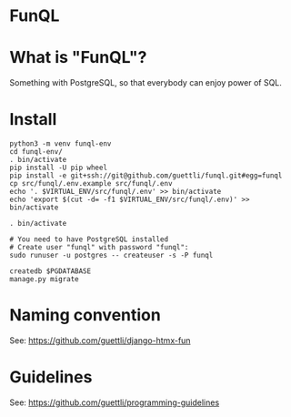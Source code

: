 # FunQL

# What is "FunQL"?

Something with PostgreSQL, so that everybody can enjoy power
of SQL.

# Install

```
python3 -m venv funql-env
cd funql-env/
. bin/activate
pip install -U pip wheel
pip install -e git+ssh://git@github.com/guettli/funql.git#egg=funql
cp src/funql/.env.example src/funql/.env
echo '. $VIRTUAL_ENV/src/funql/.env' >> bin/activate
echo 'export $(cut -d= -f1 $VIRTUAL_ENV/src/funql/.env)' >> bin/activate

. bin/activate

# You need to have PostgreSQL installed
# Create user "funql" with password "funql":
sudo runuser -u postgres -- createuser -s -P funql

createdb $PGDATABASE
manage.py migrate
```

# Naming convention

See: https://github.com/guettli/django-htmx-fun

# Guidelines

See: https://github.com/guettli/programming-guidelines

